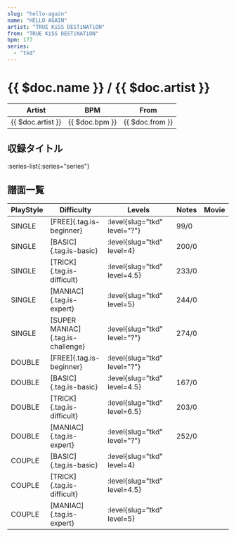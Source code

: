 ```yaml
---
slug: "hello-again"
name: "HELLO AGAIN"
artist: "TRUE KiSS DESTiNATiON"
from: "TRUE KiSS DESTiNATiON"
bpm: 177
series:
  - "tkd"
---
```


# {{ $doc.name }} / {{ $doc.artist }}

|Artist|BPM|From|
|------|---|----|
|{{ $doc.artist }}|{{ $doc.bpm }}|{{ $doc.from }}|

## 収録タイトル

:series-list{:series="series"}

## 譜面一覧

|PlayStyle|Difficulty|Levels|Notes|Movie|
|---------|----------|------|-----|-----|
|SINGLE|[FREE]{.tag.is-beginner}|<div class="field is-grouped is-grouped-multiline"> :level{slug="tkd" level="?"}</div>|99/0||
|SINGLE|[BASIC]{.tag.is-basic}|<div class="field is-grouped is-grouped-multiline"> :level{slug="tkd" level=4}</div>|200/0||
|SINGLE|[TRICK]{.tag.is-difficult}|<div class="field is-grouped is-grouped-multiline"> :level{slug="tkd" level=4.5}</div>|233/0||
|SINGLE|[MANIAC]{.tag.is-expert}|<div class="field is-grouped is-grouped-multiline"> :level{slug="tkd" level=5}</div>|244/0||
|SINGLE|[SUPER MANIAC]{.tag.is-challenge}|<div class="field is-grouped is-grouped-multiline"> :level{slug="tkd" level="?"}</div>|274/0||
|DOUBLE|[FREE]{.tag.is-beginner}|<div class="field is-grouped is-grouped-multiline"> :level{slug="tkd" level="?"}</div>|||
|DOUBLE|[BASIC]{.tag.is-basic}|<div class="field is-grouped is-grouped-multiline"> :level{slug="tkd" level=4.5}</div>|167/0||
|DOUBLE|[TRICK]{.tag.is-difficult}|<div class="field is-grouped is-grouped-multiline"> :level{slug="tkd" level=6.5}</div>|203/0||
|DOUBLE|[MANIAC]{.tag.is-expert}|<div class="field is-grouped is-grouped-multiline"> :level{slug="tkd" level="?"}</div>|252/0||
|COUPLE|[BASIC]{.tag.is-basic}|<div class="field is-grouped is-grouped-multiline"> :level{slug="tkd" level=4}</div>|||
|COUPLE|[TRICK]{.tag.is-difficult}|<div class="field is-grouped is-grouped-multiline"> :level{slug="tkd" level=4.5}</div>|||
|COUPLE|[MANIAC]{.tag.is-expert}|<div class="field is-grouped is-grouped-multiline"> :level{slug="tkd" level=5}</div>|||
